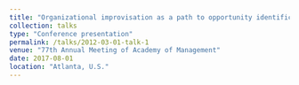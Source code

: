 ```yaml
---
title: "Organizational improvisation as a path to opportunity identification: a learning view"
collection: talks
type: "Conference presentation"
permalink: /talks/2012-03-01-talk-1
venue: "77th Annual Meeting of Academy of Management"
date: 2017-08-01
location: "Atlanta, U.S."
---
```


